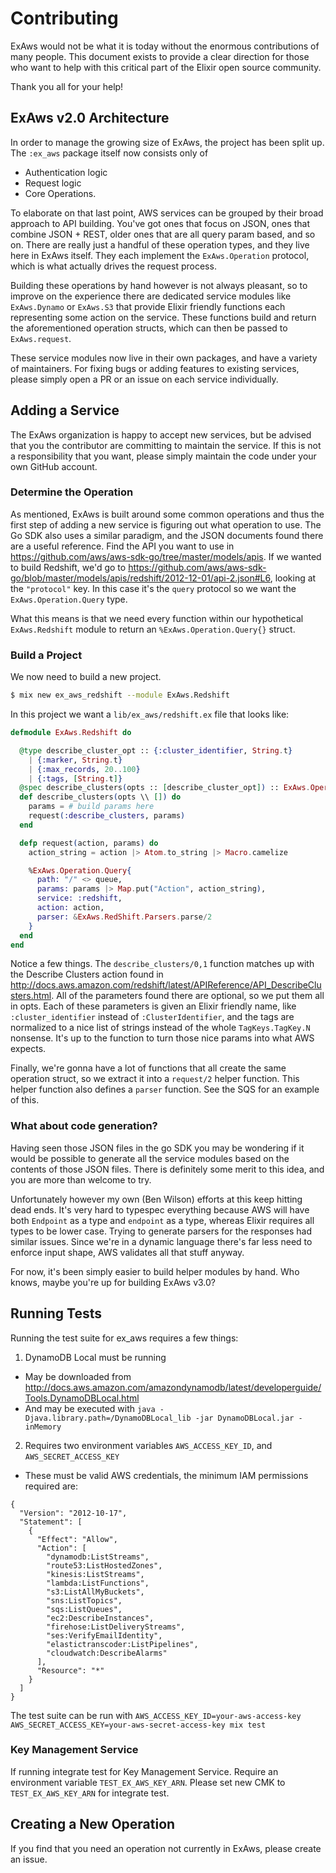 Contributing
============

ExAws would not be what it is today without the enormous contributions of many people. This document exists to provide a clear direction for those who want to help with this critical part of the Elixir open source community.

Thank you all for your help!

## ExAws v2.0 Architecture

In order to manage the growing size of ExAws, the project has been split up. The `:ex_aws` package itself now consists only of

- Authentication logic
- Request logic
- Core Operations.

To elaborate on that last point, AWS services can be grouped by their broad approach to API building. You've got ones that focus on JSON, ones that combine JSON + REST, older ones that are all query param based, and so on. There are really just a handful of these operation types, and they live here in ExAws itself. They each implement the `ExAws.Operation` protocol, which is what actually drives the request process.

Building these operations by hand however is not always pleasant, so to improve on the experience there are dedicated service modules like `ExAws.Dynamo` or `ExAws.S3` that provide Elixir friendly functions each representing some action on the service. These functions build and return the aforementioned operation structs, which can then be passed to `ExAws.request`.

These service modules now live in their own packages, and have a variety of maintainers. For fixing bugs or adding features to existing services, please simply open a PR or an issue on each service individually.

## Adding a Service

The ExAws organization is happy to accept new services, but be advised that you the contributor are committing to maintain the service. If this is not a responsibility that you want, please simply maintain the code under your own GitHub account.

### Determine the Operation

As mentioned, ExAws is built around some common operations and thus the first step of adding a new service is figuring out what operation to use. The Go SDK also uses a similar paradigm, and the JSON documents found there are a useful reference. Find the API you want to use in  https://github.com/aws/aws-sdk-go/tree/master/models/apis. If we wanted to build Redshift, we'd go to https://github.com/aws/aws-sdk-go/blob/master/models/apis/redshift/2012-12-01/api-2.json#L6, looking at the `"protocol"` key. In this case it's the `query` protocol so we want the `ExAws.Operation.Query` type.

What this means is that we need every function within our hypothetical `ExAws.Redshift` module to return an `%ExAws.Operation.Query{}` struct.

### Build a Project

We now need to build a new project.

```bash
$ mix new ex_aws_redshift --module ExAws.Redshift
```

In this project we want a `lib/ex_aws/redshift.ex` file that looks like:

```elixir
defmodule ExAws.Redshift do

  @type describe_cluster_opt :: {:cluster_identifier, String.t}
    | {:marker, String.t}
    | {:max_records, 20..100}
    | {:tags, [String.t]}
  @spec describe_clusters(opts :: [describe_cluster_opt]) :: ExAws.Operation.Query.t
  def describe_clusters(opts \\ []) do
    params = # build params here
    request(:describe_clusters, params)
  end

  defp request(action, params) do
    action_string = action |> Atom.to_string |> Macro.camelize

    %ExAws.Operation.Query{
      path: "/" <> queue,
      params: params |> Map.put("Action", action_string),
      service: :redshift,
      action: action,
      parser: &ExAws.RedShift.Parsers.parse/2
    }
  end
end
```

Notice a few things. The `describe_clusters/0,1` function matches up with the Describe Clusters action found in http://docs.aws.amazon.com/redshift/latest/APIReference/API_DescribeClusters.html. All of the parameters found there are optional, so we put them all in opts. Each of these parameters is given an Elixir friendly name, like `:cluster_identifier` instead of `:ClusterIdentifier`, and the tags are normalized to a nice list of strings instead of the whole `TagKeys.TagKey.N` nonsense. It's up to the function to turn those nice params into what AWS expects.

Finally, we're gonna have a lot of functions that all create the same operation struct, so we extract it into a `request/2` helper function. This helper function also defines a `parser` function. See the SQS for an example of this.

### What about code generation?

Having seen those JSON files in the go SDK you may be wondering if it would be possible to generate all the service modules based on the contents of those JSON files. There is definitely some merit to this idea, and you are more than welcome to try.

Unfortunately however my own (Ben Wilson) efforts at this keep hitting dead ends. It's very hard to typespec everything because AWS will have both `Endpoint` as a type and `endpoint` as a type, whereas Elixir requires all types to be lower case. Trying to generate parsers for the responses had similar issues. Since we're in a dynamic language there's far less need to enforce input shape, AWS validates all that stuff anyway.

For now, it's been simply easier to build helper modules by hand. Who knows, maybe you're up for building ExAws v3.0?

## Running Tests
Running the test suite for ex_aws requires a few things:

1. DynamoDB Local must be running
  * May be downloaded from http://docs.aws.amazon.com/amazondynamodb/latest/developerguide/Tools.DynamoDBLocal.html
  * And may be executed with `java -Djava.library.path=/DynamoDBLocal_lib -jar DynamoDBLocal.jar -inMemory`
2. Requires two environment variables `AWS_ACCESS_KEY_ID`, and `AWS_SECRET_ACCESS_KEY`
  * These must be valid AWS credentials, the minimum IAM permissions required are:
```
{
  "Version": "2012-10-17",
  "Statement": [
    {
      "Effect": "Allow",
      "Action": [
        "dynamodb:ListStreams",
        "route53:ListHostedZones",
        "kinesis:ListStreams",
        "lambda:ListFunctions",
        "s3:ListAllMyBuckets",
        "sns:ListTopics",
        "sqs:ListQueues",
        "ec2:DescribeInstances",
        "firehose:ListDeliveryStreams",
        "ses:VerifyEmailIdentity",
        "elastictranscoder:ListPipelines",
        "cloudwatch:DescribeAlarms"
      ],
      "Resource": "*"
    }
  ]
}
```

The test suite can be run with `AWS_ACCESS_KEY_ID=your-aws-access-key AWS_SECRET_ACCESS_KEY=your-aws-secret-access-key mix test`

### Key Management Service

If running integrate test for Key Management Service. Require an environment variable `TEST_EX_AWS_KEY_ARN`. Please set new CMK to `TEST_EX_AWS_KEY_ARN` for integrate test.

## Creating a New Operation

If you find that you need an operation not currently in ExAws, please create an issue.
